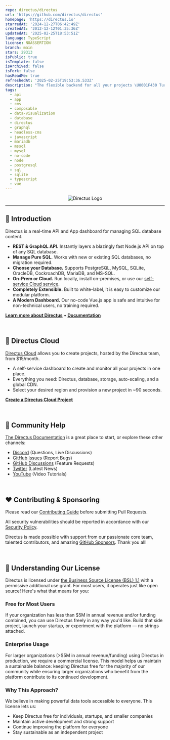 ```yaml
---
repo: directus/directus
url: 'https://github.com/directus/directus'
homepage: 'https://directus.io'
starredAt: '2024-12-27T06:42:49Z'
createdAt: '2012-12-12T01:35:36Z'
updatedAt: '2025-02-25T18:53:51Z'
language: TypeScript
license: NOASSERTION
branch: main
stars: 29313
isPublic: true
isTemplate: false
isArchived: false
isFork: false
hasReadMe: true
refreshedAt: '2025-02-25T19:53:36.533Z'
description: "The flexible backend for all your projects \U0001F430 Turn your DB into a headless CMS, admin panels, or apps with a custom UI, instant APIs, auth & more."
tags:
  - api
  - app
  - cms
  - composable
  - data-visualization
  - database
  - directus
  - graphql
  - headless-cms
  - javascript
  - mariadb
  - mssql
  - mysql
  - no-code
  - node
  - postgresql
  - sql
  - sqlite
  - typescript
  - vue
---
```


<p align="center"><img alt="Directus Logo" src="https://user-images.githubusercontent.com/522079/158864859-0fbeae62-9d7a-4619-b35e-f8fa5f68e0c8.png"></p>

---

## 🐰 Introduction

Directus is a real-time API and App dashboard for managing SQL database content.

- **REST & GraphQL API.** Instantly layers a blazingly fast Node.js API on top of any SQL database.
- **Manage Pure SQL.** Works with new or existing SQL databases, no migration required.
- **Choose your Database.** Supports PostgreSQL, MySQL, SQLite, OracleDB, CockroachDB, MariaDB, and MS-SQL.
- **On-Prem or Cloud.** Run locally, install on-premises, or use our
  [self-service Cloud service](https://directus.io/pricing).
- **Completely Extensible.** Built to white-label, it is easy to customize our modular platform.
- **A Modern Dashboard.** Our no-code Vue.js app is safe and intuitive for non-technical users, no training required.

**[Learn more about Directus](https://directus.io)** • **[Documentation](https://docs.directus.io)**

<br />

## 🚀 Directus Cloud

[Directus Cloud](https://directus.io/pricing) allows you to create projects, hosted by the Directus team, from
$15/month.

- A self-service dashboard to create and monitor all your projects in one place.
- Everything you need: Directus, database, storage, auto-scaling, and a global CDN.
- Select your desired region and provision a new project in ~90 seconds.

**[Create a Directus Cloud Project](https://directus.cloud)**

<br />

## 🤔 Community Help

[The Directus Documentation](https://docs.directus.io) is a great place to start, or explore these other channels:

- [Discord](https://directus.chat) (Questions, Live Discussions)
- [GitHub Issues](https://github.com/directus/directus/issues) (Report Bugs)
- [GitHub Discussions](https://github.com/directus/directus/discussions) (Feature Requests)
- [Twitter](https://twitter.com/directus) (Latest News)
- [YouTube](https://www.youtube.com/c/DirectusVideos/featured) (Video Tutorials)

<br />

## ❤️ Contributing & Sponsoring

Please read our [Contributing Guide](./contributing.md) before submitting Pull Requests.

All security vulnerabilities should be reported in accordance with our
[Security Policy](https://docs.directus.io/contributing/introduction/#reporting-security-vulnerabilities).

Directus is made possible with support from our passionate core team, talented contributors, and
amazing [GitHub Sponsors](https://github.com/sponsors/directus). Thank you all!

<br />

## 📄 Understanding Our License

Directus is licensed under [the Business Source License (BSL) 1.1](./license) with a permissive additional use grant. For most users, it operates just like open source! Here's what that means for you:

### Free for Most Users

If your organization has less than $5M in annual revenue and/or funding combined, you can use Directus freely in any way you'd like. Build that side project, launch your startup, or experiment with the platform — no strings attached.

### Enterprise Usage

For larger organizations (>$5M in annual revenue/funding) using Directus in production, we require a commercial license. This model helps us maintain a sustainable balance: keeping Directus free for the majority of our community while ensuring larger organizations who benefit from the platform contribute to its continued development.

### Why This Approach?

We believe in making powerful data tools accessible to everyone. This license lets us:

- Keep Directus free for individuals, startups, and smaller companies
- Maintain active development and strong support
- Continue improving the platform for everyone
- Stay sustainable as an independent project
